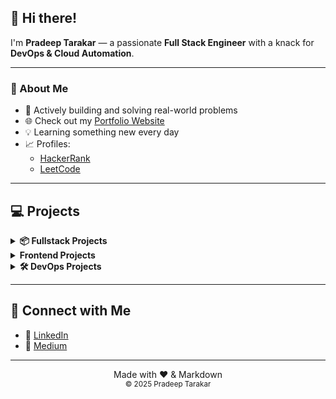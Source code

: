 ## 👋 Hi there!

I'm **Pradeep Tarakar** — a passionate **Full Stack Engineer** with a knack for **DevOps & Cloud Automation**.

---

### 🚀 About Me

- 🔭 Actively building and solving real-world problems
- 🌐 Check out my [Portfolio Website](https://pradeept.dev)
- 💡 Learning something new every day
- 📈 Profiles:
  - [HackerRank](https://www.hackerrank.com/profile/pradeep_tarakar)
  - [LeetCode](https://leetcode.com/u/Pradeept17/)

---

## 💻 Projects

<details>
  <summary><strong>📦 Fullstack Projects</strong></summary>

| Project | Description / Tech Stack |
|--------|---------------------------|
| [Featherlogs](https://github.com/pradeept/Featherlogs) | Blog application - Next.js, TS, Mongoose, NextAuth 
| [Edditor - Text Editor](https://github.com/pradeept/Edditor) | Rich Text Editor using Quill.js & Google Drive |
| [Todo-MERN](https://github.com/pradeept/Todo-MERN) | JWT Auth, AES Encryption, SHA3, CryptoJS |
| [ChaterzZz](https://github.com/pradeept/ChaterzZz) | Real-time chat app |
| [Multi-Vendor Infographic App](https://github.com/pradeept/Blog-Site) | Infographic builder with vendor support |
| [Blog Site](https://github.com/pradeept/Multi-Vendor-Infographic-App) | Express.js and EJS application to compose blogs|
| [Nodejs CLI](https://github.com/pradeept/Provisioner-CLI-APP) | CLI app for provisioning docker containers in a remote server |

</details>

<details>
  <summary><strong>Frontend Projects</strong></summary>

| Project | Description / Tech Stack |
|--------|---------------------------|
| [Travel Website - JadOO](https://github.com/pradeept/Travel-website) | An elegant and futuristic landing page for a travel website. Built using Next.js, Tailwindcss and motion.
| [Loan Calculator & Exchange Rates](https://github.com/pradeept/Loan-Calculator) | Currency & loan calculators |
| [Trello Clone](https://github.com/pradeept/Trello-clone) | Drag-and-drop task manager |
| [Expense Manager](https://github.com/pradeept/Expense-Manager) | Expense tracking app |
| [Book Keeping App](https://github.com/pradeept/Favourite-Books-App) | JSON Server + React |
| [Scraping Tool](https://github.com/pradeept/Scraping-Tool) | Uses Google Search API |
| [Movies & Songs](https://github.com/pradeept/Movies-and-Songs-List-Redux) | Redux for state management |
| [React Components (Scratch)](https://github.com/pradeept/Comps) | Custom-built reusable components |
| [Portfolio](https://github.com/pradeept/Portfolio-React) | My personal site |

</details>

<details>
  <summary><strong>🛠️ DevOps Projects</strong></summary>

| Project | Description / Tech Stack |
|--------|---------------------------|
| [Nextcloud](https://github.com/pradeept/Nextcloud) | Self-hosted cloud storage |
| [Infisical](https://github.com/pradeept/Infisical) | Secrets management |
| [DockerFiles](https://github.com/pradeept/Docker-Files) | Docker images and containers |
| [NGINX Configs](https://github.com/pradeept/NGINX-Configurations) | Server configs |
| [Ansible Auto Updates](https://github.com/pradeept/Automate-Updates-Ansible) | Security patch automation |
| [MERN App Deployment](https://github.com/pradeept/Deploy-MERN-App) | CI/CD pipelines |
| [Nginx Manifests](https://github.com/pradeept/NGINX-Deployment-Manifests) | K8s deployment configs |

</details>

---

## 🤝 Connect with Me

- 💼 [LinkedIn](https://www.linkedin.com/in/pradeep-tarakar/)
- 📝 [Medium](https://medium.com/@pradeep.tarakar17)

---

<p align="center">
  Made with ❤️ & Markdown <br/>
  <sub>© 2025 Pradeep Tarakar</sub>
</p>
